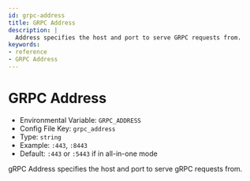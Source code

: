 ```yaml
---
id: grpc-address
title: GRPC Address
description: |
  Address specifies the host and port to serve GRPC requests from.
keywords:
- reference
- GRPC Address
---
```



# GRPC Address
- Environmental Variable: `GRPC_ADDRESS`
- Config File Key: `grpc_address`
- Type: `string`
- Example: `:443`, `:8443`
- Default: `:443` or `:5443` if in all-in-one mode

gRPC Address specifies the host and port to serve gRPC requests from.

